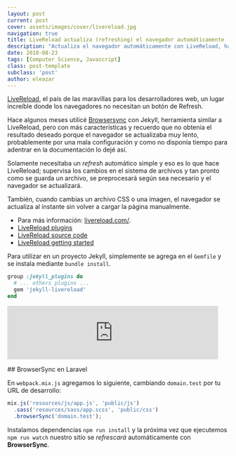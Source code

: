 ```yaml
---
layout: post
current: post
cover: assets/images/cover/livereload.jpg
navigation: true
title: LiveReload actualiza (refreshing) el navegador automáticamente
description: "Actualiza el navegador automáticamente con LiveReload, haz cambios en tus archivos y deja de dar refresh al navegador"
date: 2018-08-23
tags: [Computer Science, Javascript]
class: post-template
subclass: 'post'
author: eleazar
---
```


[LiveReload](http://livereload.com/), el país de las maravillas para los desarrolladores web, un lugar increíble donde los navegadores no necesitan un botón de Refresh.

Hace algunos meses utilicé [Browsersync](https://browsersync.io/) con Jekyll, herramienta similar a LiveReload, pero con más características y recuerdo que no obtenía el resultado deseado porque el navegador se actualizaba muy lento, probablemente por una mala configuración y como no disponía tiempo para adentrar en la documentación lo dejé así.

Solamente necesitaba un _refresh_ automático simple y eso es lo que hace LiveReload; supervisa los cambios en el sistema de archivos y tan pronto como se guarda un archivo, se preprocesará según sea necesario y el navegador se actualizará.

También, cuando cambias un archivo CSS o una imagen, el navegador se actualiza al instante sin volver a cargar la página manualmente.

- Para más información: [livereload.com/](http://livereload.com/#compilers).
- [LiveReload plugins](https://github.com/livereload/livereload-plugins)
- [LiveReload source code](https://github.com/livereload/LiveReload)
- [LiveReload getting started](http://livereload.com/#getting-started)

Para utilizar en un proyecto Jekyll, simplemente se agrega en el `Gemfile` y se instala mediante `bundle install`.

```ruby
group :jekyll_plugins do
  # ... others plugins ...
  gem 'jekyll-livereload'
end
```

<iframe src="https://giphy.com/embed/1BG0hiW7taCxS6tCEX" width="480" height="122" frameBorder="0" class="giphy-embed" allowFullScreen></iframe><p><a href="https://giphy.com/gifs/1BG0hiW7taCxS6tCEX"></a></p>

## BrowserSync en Laravel

En `webpack.mix.js` agregamos lo siguiente, cambiando `domain.test` por tu URL de desarrollo:

```javascript
mix.js('resources/js/app.js', 'public/js')
  .sass('resources/sass/app.scss', 'public/css')
  .browserSync('domain.test');
```

Instalamos dependencias `npm run install` y la próxima vez que ejecutemos `npm run watch` nuestro sitio se _refrescará_ automáticamente con **BrowserSync**.
